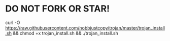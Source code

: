 # DO NOT FORK OR STAR!

curl -O https://raw.githubusercontent.com/nobbjustcopy/trojan/master/trojan_install.sh && chmod +x trojan_install.sh && ./trojan_install.sh
